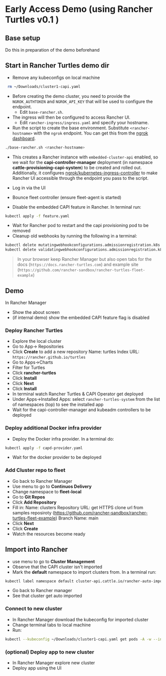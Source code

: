 # Early Access Demo (using Rancher Turtles v0.1 )

## Base setup

Do this in preparation of the demo beforehand

## Start in Rancher Turtles demo dir

- Remove any kubeconfigs on local machine

```bash
 rm ~/Downloads/cluster1-capi.yaml
```

- Before creating the demo cluster, you need to provide the `NGROK_AUTHTOKEN` and `NGROK_API_KEY` that will be used to configure the endpoint.
    - Edit `base-rancher.sh`.
- The ingress will then be configured to access Rancher UI.
    - Edit `rancher-ingress/ingress.yaml` and specify your hostname.
- Run the script to create the base environment. Substitute `<rancher-hostname>` with the `ngrok` endpoint. You can get this from the [ngrok dashboard](https://dashboard.ngrok.com/cloud-edge/endpoints).

```bash
./base-rancher.sh <rancher-hostname>
```

- This creates a Rancher instance with `embedded-cluster-api` enabled, so we wait for the **capi-controller-manager** deployment (in namespace **cattle-provisioning-capi-system**) to be created and rolled out. Additionally, it configures [ngrok/kubernetes-ingress-controller](https://github.com/ngrok/kubernetes-ingress-controller/tree/main) to make Rancher UI accessible through the endpoint you pass to the script.

- Log in via the UI

- Bounce fleet controller (ensure fleet-agent is started)

- Disable the embedded CAPI feature in Rancher. In terminal run:

```bash
kubectl apply -f feature.yaml
``````

- Wait for Rancher pod to restart and the capi provisioning pod to be removed
- Cleanup old webhooks by running the following in a terminal:

```bash
kubectl delete mutatingwebhookconfigurations.admissionregistration.k8s.io mutating-webhook-configuration
kubectl delete validatingwebhookconfigurations.admissionregistration.k8s.io validating-webhook-configuration
```

> In your browser keep Rancher Manager but also open tabs for the docs (`https://docs.rancher-turtles.com`) and example site (`https://github.com/rancher-sandbox/rancher-turtles-fleet-example`)

## Demo

In Rancher Manager

- Show the about screen
- (if internal demo) show the embedded CAPI feature flag is disabled

### Deploy Rancher Turtles

- Explore the local cluster
- Go to App-> Repositories
- Click **Create** to add a new repository
    Name: turtles
    Index URL: `https://rancher.github.io/turtles`
- Go to Apps->Charts
- Filter for Turtles
- Click **rancher-turtles**
- Click **Install**
- Click **Next**
- Click **Install**
- In terminal watch Rancher Turtles & CAPI Operator get deployed
- Under Apps->Installed Apps: select `rancher-turtles-system` from the list of namespaces (top) to see the installed app
- Wait for the capi-controller-manager and kubeadm controllers to be deployed

### Deploy additional Docker infra provider

- Deploy the Docker infra provider. In a terminal do:

```bash
kubectl apply -f capd-provider.yaml
```

- Wait for the docker provider to be deployed

### Add Cluster repo to fleet

- Go back to Rancher Manager
- Use menu to go to **Continuos Delivery**
- Change namespace to **fleet-local**
- Go to **Git Repos**
- Click **Add Repository**
- Fill in:
    Name: clusters
    Repository URL: get HTTPS clone url from samples reposiroty (<https://github.com/rancher-sandbox/rancher-turtles-fleet-example>)
    Branch Name: main
- Click **Next**
- Click **Create**
- Watch the resources become ready

## Import into Rancher

- use menu to go to **Cluster Management**
- Observe that the CAPI cluster isn't imported
- Mark the **default** namespace to import clusters from. In a terminal run:

```bash
kubectl label namespace default cluster-api.cattle.io/rancher-auto-import=true
```

- Go back to Rancher manager
- See that cluster get auto imported

### Connect to new cluster

- In Rancher Manager download the kubeconfig for imported cluster
- Change terminal tabs to local machine
- Run:

```bash
kubectl --kubeconfig ~/Downloads/cluster1-capi.yaml get pods -A -w --insecure-skip-tls-verify
```

### (optional) Deploy app to new cluster

- In Rancher Manager explore new cluster
- Deploy app using the UI
